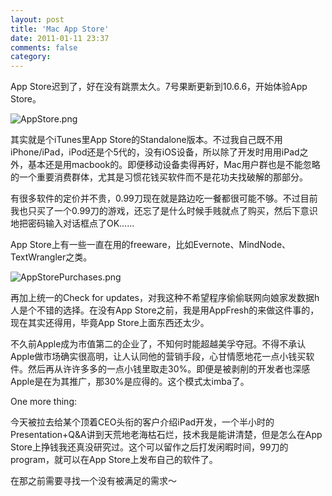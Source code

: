 ```yaml
---
layout: post
title: 'Mac App Store'
date: 2011-01-11 23:37
comments: false
category: 
---
```

    

App Store迟到了，好在没有跳票太久。7号果断更新到10.6.6，开始体验App Store。

![AppStore.png](http://qingpei.me/images/in_post/appstore.png)

其实就是个iTunes里App Store的Standalone版本。不过我自己既不用iPhone/iPad，iPod还是个5代的，没有iOS设备，所以除了开发时用用iPad之外，基本还是用macbook的。即便移动设备卖得再好，Mac用户群也是不能忽略的一个重要消费群体，尤其是习惯花钱买软件而不是花功夫找破解的那部分。

有很多软件的定价并不贵，0.99刀现在就是路边吃一餐都很可能不够。不过目前我也只买了一个0.99刀的游戏，还忘了是什么时候手贱就点了购买，然后下意识地把密码输入对话框点了OK……

App Store上有一些一直在用的freeware，比如Evernote、MindNode、TextWrangler之类。

![AppStorePurchases.png](http://qingpei.me/images/in_post/appstorepurchases.png)

再加上统一的Check for updates，对我这种不希望程序偷偷联网向娘家发数据h人是个不错的选择。在没有App Store之前，我是用AppFresh的来做这件事的，现在其实还得用，毕竟App Store上面东西还太少。

不久前Apple成为市值第二的企业了，不知何时能超越美孚夺冠。不得不承认Apple做市场确实很高明，让人认同他的营销手段，心甘情愿地花一点小钱买软件。然后再从许许多多的一点小钱里取走30%。即便是被剥削的开发者也深感Apple是在为其推广，那30%是应得的。这个模式太imba了。

One more thing:

今天被拉去给某个顶着CEO头衔的客户介绍iPad开发，一个半小时的Presentation+Q&A讲到天荒地老海枯石烂，技术我是能讲清楚，但是怎么在App Store上挣钱我还真没研究过。这个可以留作之后打发闲暇时间，99刀的program，就可以在App Store上发布自己的软件了。

在那之前需要寻找一个没有被满足的需求～

